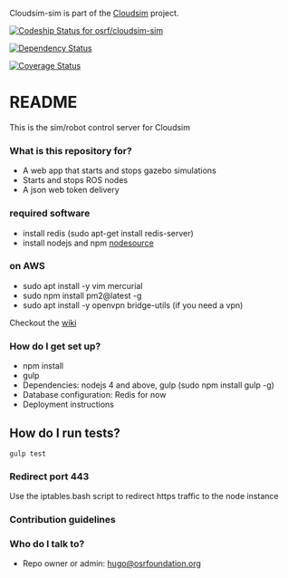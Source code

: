 Cloudsim-sim is part of the [Cloudsim](https://bitbucket.org/osrf/cloudsim-) project.

[ ![Codeship Status for osrf/cloudsim-sim](https://codeship.com/projects/c1074290-4c5e-0134-4ebf-52026d0c47d6/status?branch=default)](https://codeship.com/projects/170204)

[![Dependency Status](https://www.versioneye.com/user/projects/57ca1ead69d949002f38dc6f/badge.svg?style=flat-square)](https://www.versioneye.com/user/projects/57ca1ead69d949002f38dc6f)

[![Coverage Status](https://coveralls.io/repos/bitbucket/osrf/cloudsim-sim/badge.svg?branch=default)](https://coveralls.io/bitbucket/osrf/cloudsim-sim?branch=default)

# README #

This is the sim/robot control server for Cloudsim

### What is this repository for? ###

* A web app that starts and stops gazebo simulations
* Starts and stops ROS nodes
* A json web token delivery

### required software

 * install redis (sudo apt-get install redis-server)
 * install nodejs and npm [nodesource](https://github.com/nodesource/distributions)
 
### on AWS

 * sudo apt install -y vim mercurial
 * sudo npm install pm2@latest -g
 * sudo apt install -y openvpn bridge-utils (if you need a vpn)
 
 Checkout the [wiki](https://bitbucket.org/osrf/cloudsim/wiki/Developing_sim)

### How do I get set up? ###

* npm install
* gulp
* Dependencies: nodejs 4 and above, gulp (sudo npm install gulp -g)
* Database configuration: Redis for now
* Deployment instructions

## How do I run tests?

    gulp test

### Redirect port 443

Use the iptables.bash script to redirect https traffic to the node instance

### Contribution guidelines ###

### Who do I talk to? ###

* Repo owner or admin: hugo@osrfoundation.org
